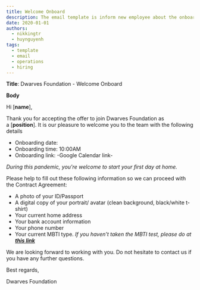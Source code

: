 ```yaml
---
title: Welcome Onboard
description: The email template is inform new employee about the onboarding meeting and information request.
date: 2020-01-01
authors:
  - nikkingtr
  - huynguyenh
tags:
  - template
  - email
  - operations
  - hiring
---
```


**Title**: Dwarves Foundation - Welcome Onboard

**Body**

Hi [**name**],

Thank you for accepting the offer to join Dwarves Foundation as a [**position**]. It is our pleasure to welcome you to the team with the following details

- Onboarding date:
- Onboarding time: 10:00AM
- Onboarding link: -Google Calendar link-

_During this pandemic, you're welcome to start your first day at home._

Please help to fill out these following information so we can proceed with the Contract Agreement:

- A photo of your ID/Passport
- A digital copy of your portrait/ avatar (clean background, black/white t-shirt)
- Your current home address
- Your bank account information
- Your phone number
- Your current MBTI type. _If you haven’t taken the MBTI test, please do at [**this link**](https://www.16personalities.com/)_

We are looking forward to working with you. Do not hesitate to contact us if you have any further questions.

Best regards,

Dwarves Foundation


